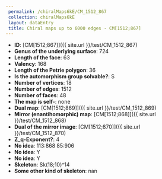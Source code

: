 ```yaml
--- 
 permalink: /chiralMaps6kE/CM_1512_867 
 collection: chiralMaps6kE
 layout: dataEntry
 title: Chiral maps up to 6000 edges - CM[1512;867]
---
```


- **ID**: [CM[1512;867]]({{ site.url }}/test/CM_1512_867)
- **Genus of the underlying surface**: 724
- **Length of the face**: 63
- **Valency**: 168
- **Length of the Petrie polygon**: 36
- **Is the automorphism group solvable?**: S
- **Number of vertices**: 18
- **Number of edges**: 1512
- **Number of faces**: 48
- **The map is self-**: none
- **Dual map**: [CM[1512;869]]({{ site.url }}/test/CM_1512_869)
- **Mirror (enantihomorphic) map**: [CM[1512;868]]({{ site.url }}/test/CM_1512_868)
- **Dual of the mirror image**: [CM[1512;870]]({{ site.url }}/test/CM_1512_870)
- **Z_q-Exponent?**: 4
- **No idea**:  113:868 85:906
- **No idea**: Y
- **No idea**: Y
- **Skeleton**: Sk(18;10)^14
- **Some other kind of skeleton**: nan

